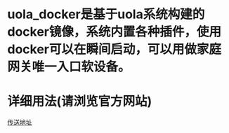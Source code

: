 # uola_docker是基于uola系统构建的docker镜像，系统内置各种插件，使用docker可以在瞬间启动，可以用做家庭网关唯一入口软设备。

# 详细用法(请浏览官方网站)
[传送地址](https://www.danxiaonuo.me/uola_docker/)
